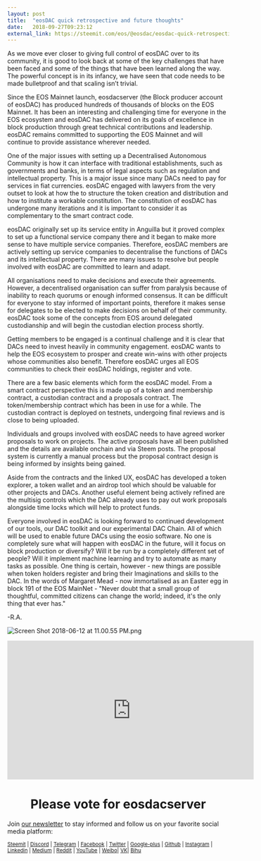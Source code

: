 ```yaml
---
layout: post
title:  "eosDAC quick retrospective and future thoughts"
date:   2018-09-27T09:23:12
external_link: https://steemit.com/eos/@eosdac/eosdac-quick-retrospective-and-future-thoughts
---
```

As we move ever closer to giving full control of eosDAC over to its community, it is good to look back at some of the key challenges that have been faced and some of the things that have been learned along the way. The powerful concept is in its infancy, we have seen that code needs to be made bulletproof and that scaling isn’t trivial. 

Since the EOS Mainnet launch, eosdacserver (the Block producer account of eosDAC) has produced hundreds of thousands of blocks on the EOS Mainnet. It has been an interesting and challenging time for everyone in the EOS ecosystem and eosDAC has delivered on its goals of excellence in block production through great technical contributions and leadership. eosDAC remains committed to supporting the EOS Mainnet and will continue to provide assistance wherever needed.

One of the major issues with setting up a Decentralised Autonomous Community is how it can interface with traditional establishments, such as governments and banks, in terms of legal aspects such as regulation and intellectual property. This is a major issue since many DACs need to pay for services in fiat currencies. eosDAC engaged with lawyers from the very outset to look at how the to structure the token creation and distribution and how to institute a workable constitution. The constitution of eosDAC has undergone many iterations and it is important to consider it as complementary to the smart contract code. 

eosDAC originally set up its service entity in Anguilla but it proved complex to set up a functional service company there and it began to make more sense to have multiple service companies. Therefore, eosDAC members are actively setting up service companies to decentralise the functions of DACs and its intellectual property. There are many issues to resolve but people involved with eosDAC are committed to learn and adapt.

All organisations need to make decisions and execute their agreements. However, a decentralised organisation can suffer from paralysis because of inability to reach quorums or enough informed consensus. It can be difficult for everyone to stay informed of important points, therefore it makes sense for delegates to be elected to make decisions on behalf of their community. eosDAC took some of the concepts from EOS around delegated custodianship and will begin the custodian election process shortly. 

Getting members to be engaged is a continual challenge and it is clear that DACs need to invest heavily in community engagement. eosDAC wants to help the EOS ecosystem to prosper and create win-wins with other projects whose communities also benefit. Therefore eosDAC urges all EOS communities to check their eosDAC holdings, register and vote.

There are a few basic elements which form the eosDAC model. From a smart contract perspective this is made up of a token and membership contract, a custodian contract and a proposals contract. The token/membership contract which has been in use for a while. The custodian contract is deployed on testnets, undergoing final reviews and is close to being uploaded. 

Individuals and groups involved with eosDAC needs to have agreed worker proposals to work on projects. The active proposals have all been published and the details are available onchain and via Steem posts. The proposal system is currently a manual process but the proposal contract design is being informed by insights being gained.

Aside from the contracts and the linked UX, eosDAC has developed a token explorer, a token wallet and an airdrop tool which should be valuable for other projects and DACs. Another useful element being actively refined are the multisig controls which the DAC already uses to pay out work proposals alongside time locks which will help to protect funds.

Everyone involved in eosDAC is looking forward to continued development of our tools, our DAC toolkit and our experimental DAC Chain. All of which will be used to enable future DACs using the eosio software. No one is completely sure what will happen with eosDAC in the future, will it focus on block production or diversify? Will it be run by a completely different set of people? Will it implement machine learning and try to automate as many tasks as possible. One thing is certain, however - new things are possible when token holders register and bring their Imaginations and skills to the DAC. In the words of Margaret Mead - now immortalised as an Easter egg in block 191 of the EOS MainNet - "Never doubt that a small group of thoughtful, committed citizens can change the world; indeed, it's the only thing that ever has."

-R.A.

![Screen Shot 2018-06-12 at 11.00.55 PM.png](https://cdn.steemitimages.com/DQmRQWM3QtQ21wddAMCjbVRhB3rM7L4AGWLY9QpNmkXNLps/Screen%20Shot%202018-06-12%20at%2011.00.55%20PM.png)

<iframe width="560" height="315" src="https://www.youtube.com/embed/PbQpAJOP6iA" frameborder="0" allow="autoplay; encrypted-media" allowfullscreen></iframe>

<center><h1>Please vote for eosdacserver</h1></center>

Join <a href="https://eosdac.io/news/#newsletter">our newsletter</a> to stay informed and follow us on your favorite social media platform:

<sub><a href="https://steemit.com/@eosdac" target="_blank">Steemit</a> | <a href="http://discord.io/eosdac" target="_blank">Discord</a> | <a href="https://t.me/eosdacio" target="_blank">Telegram</a> | <a href="https://facebook.com/eosdac" target="_blank">Facebook</a> | <a href="https://twitter.com/eosdac" target="_blank">Twitter</a> | <a href="https://plus.google.com/+eosdac" target="_blank">Google-plus</a> | <a href="https://github.com/eosdac" target="_blank">Github</a> | <a href="https://instagram.com/eosdac" target="_blank">Instagram</a> | <a href="https://linkedin.com/company/eosdac" target="_blank">Linkedin</a> | <a href="https://medium.com/eosdac" target="_blank">Medium</a> | <a href="https://www.reddit.com/r/EOSDAC/" target="_blank">Reddit</a> | <a href="https://www.youtube.com/eosdac" target="_blank">YouTube</a> | <a href="http://weibo.com/eosdac" target=”_blank”>Weibo</a>| <a href="https://vk.com/eosdac" target="_blank">VK</a>| <a href="https://bihu.com/people/586348" target="_blank">Bihu</a></sub>
